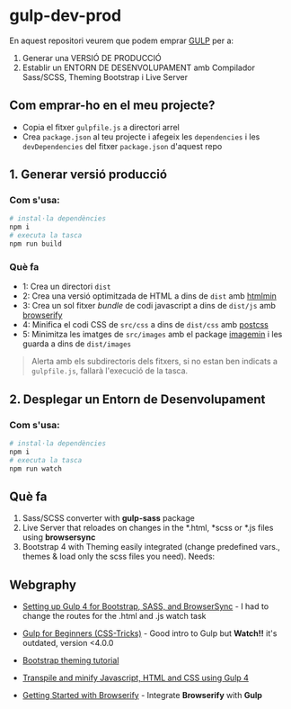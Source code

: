 # gulp-dev-prod

En aquest repositori veurem que podem emprar [GULP](https://gulpjs.com/) per a:
1. Generar una VERSIÓ DE PRODUCCIÓ
2. Establir un ENTORN DE DESENVOLUPAMENT amb Compilador Sass/SCSS, Theming Bootstrap i Live Server

## Com emprar-ho en el meu projecte? 

-  Copia el fitxer `gulpfile.js` a directori arrel
- Crea `package.json` al teu projecte i afegeix les `dependencies` i les `devDependencies` del fitxer `package.json` d'aquest repo


## 1. Generar versió producció
### Com s'usa:
```bash
# instal·la dependències
npm i
# executa la tasca
npm run build
```

### Què fa
- 1: Crea un directori `dist`
- 2: Crea una versió optimitzada de HTML a dins de `dist` amb [htmlmin](https://www.npmjs.com/package/gulp-htmlmin)
- 3: Crea un sol fitxer _bundle_ de codi javascript a dins de `dist/js` amb [browserify](https://www.npmjs.com/package/browserify)
- 4: Minifica el codi CSS de `src/css` a dins de `dist/css` amb [postcss](https://www.npmjs.com/package/postcss)
- 5: Minimitza les imatges de `src/images` amb el package [imagemin](https://web.dev/use-imagemin-to-compress-images/) i les guarda a dins de `dist/images`

> Alerta amb els subdirectoris dels fitxers, si no estan ben indicats a `gulpfile.js`, fallarà l'execució de la tasca.



## 2. Desplegar un Entorn de Desenvolupament

### Com s'usa:
```bash
# instal·la dependències
npm i
# executa la tasca
npm run watch
```

## Què fa
1. Sass/SCSS converter with **gulp-sass** package
2. Live Server that reloades on changes in the *.html, *scss or *.js files using **browsersync**
3. Bootstrap 4 with Theming easily integrated (change predefined vars., themes & load only the scss files you need). Needs:

 
## Webgraphy

- [Setting up Gulp 4 for Bootstrap, SASS, and BrowserSync](https://medium.com/swlh/setting-up-gulp-4-0-2-for-bootstrap-sass-and-browsersync-7917f5f5d2c5) - I had to change the routes for the .html and .js watch task
- [Gulp for Beginners (CSS-Tricks)](https://css-tricks.com/gulp-for-beginners) - Good intro to Gulp but **Watch!!** it's outdated, version <4.0.0
- [Bootstrap theming tutorial](https://getbootstrap.com/docs/4.1/getting-started/theming/)

- [Transpile and minify Javascript, HTML and CSS using Gulp 4](https://goede.site/transpile-and-minify-javascript-html-and-css-using-gulp-4)
- [Getting Started with Browserify](https://scotch.io/tutorials/getting-started-with-browserify#toc-setting-up-with-gulp) - Integrate **Browserify** with **Gulp** 
